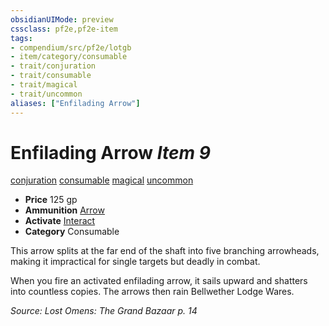 ```yaml
---
obsidianUIMode: preview
cssclass: pf2e,pf2e-item
tags:
- compendium/src/pf2e/lotgb
- item/category/consumable
- trait/conjuration
- trait/consumable
- trait/magical
- trait/uncommon
aliases: ["Enfilading Arrow"]
---
```

# Enfilading Arrow *Item 9*  
[conjuration](/rules/traits/conjuration.md)  [consumable](/rules/traits/consumable.md)  [magical](/rules/traits/magical.md)  [uncommon](/rules/traits/uncommon.md)  

- **Price** 125 gp
- **Ammunition** [Arrow](/compendium/equipment/items/arrow.md)
- **Activate** [Interact](/rules/actions/interact.md)
- **Category** Consumable

This arrow splits at the far end of the shaft into five branching arrowheads, making it impractical for single targets but deadly in combat.

When you fire an activated enfilading arrow, it sails upward and shatters into countless copies. The arrows then rain Bellwether Lodge Wares.

*Source: Lost Omens: The Grand Bazaar p. 14*
